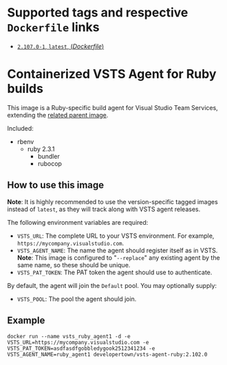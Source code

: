 # Supported tags and respective `Dockerfile` links

- [`2.107.0-1`, `latest`, (*Dockerfile*)](https://github.com/developertown/vsts-agent-ruby/blob/master/Dockerfile)

# Containerized VSTS Agent for Ruby builds

This image is a Ruby-specific build agent for Visual Studio Team Services, extending
the [related parent image](https://hub.docker.com/r/developertown/vsts-agent/).

Included:

- rbenv
  - ruby 2.3.1
    - bundler
    - rubocop

## How to use this image

**Note**: It is highly recommended to use the version-specific tagged images instead of `latest`, as they will track along with VSTS agent releases.

The following environment variables are required:

- `VSTS_URL`: The complete URL to your VSTS environment.  For example, `https://mycompany.visualstudio.com`.
- `VSTS_AGENT_NAME`: The name the agent should register itself as in VSTS.  **Note**: This image is configured to "`--replace`" any existing agent by the same name, so these should be unique.
- `VSTS_PAT_TOKEN`: The PAT token the agent should use to authenticate.

By default, the agent will join the `Default` pool.  You may optionally supply:

- `VSTS_POOL`: The pool the agent should join.

## Example

```docker run --name vsts_ruby_agent1 -d -e VSTS_URL=https://mycompany.visualstudio.com -e VSTS_PAT_TOKEN=asdfasdfgobbledygook2512341234 -e VSTS_AGENT_NAME=ruby_agent1 developertown/vsts-agent-ruby:2.102.0```
